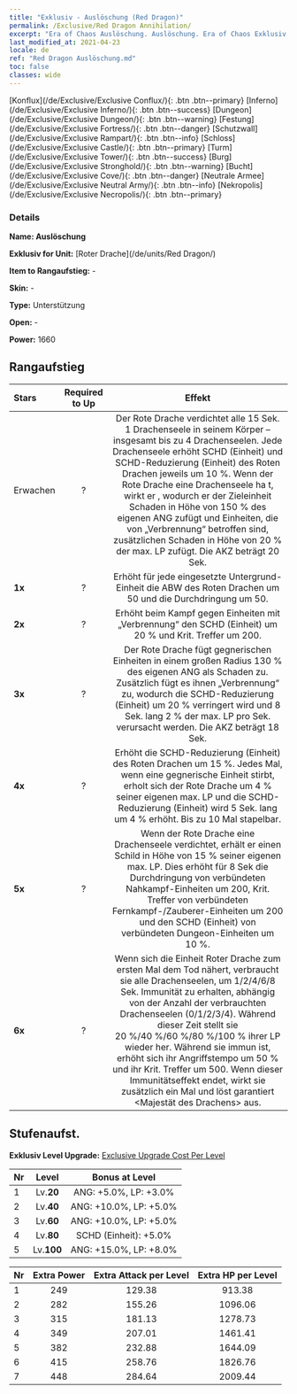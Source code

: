 ```yaml
---
title: "Exklusiv - Auslöschung (Red Dragon)"
permalink: /Exclusive/Red Dragon Annihilation/
excerpt: "Era of Chaos Auslöschung. Auslöschung. Era of Chaos Exklusiv Auslöschung. Roter Drache Exklusiv."
last_modified_at: 2021-04-23
locale: de
ref: "Red Dragon Auslöschung.md"
toc: false
classes: wide
---
```

 [Konflux](/de/Exclusive/Exclusive Conflux/){: .btn .btn--primary} [Inferno](/de/Exclusive/Exclusive Inferno/){: .btn .btn--success} [Dungeon](/de/Exclusive/Exclusive Dungeon/){: .btn .btn--warning} [Festung](/de/Exclusive/Exclusive Fortress/){: .btn .btn--danger} [Schutzwall](/de/Exclusive/Exclusive Rampart/){: .btn .btn--info} [Schloss](/de/Exclusive/Exclusive Castle/){: .btn .btn--primary} [Turm](/de/Exclusive/Exclusive Tower/){: .btn .btn--success} [Burg](/de/Exclusive/Exclusive Stronghold/){: .btn .btn--warning} [Bucht](/de/Exclusive/Exclusive Cove/){: .btn .btn--danger} [Neutrale Armee](/de/Exclusive/Exclusive Neutral Army/){: .btn .btn--info} [Nekropolis](/de/Exclusive/Exclusive Necropolis/){: .btn .btn--primary} 

### Details
 **Name: Auslöschung** 

 **Exklusiv for Unit:** [Roter Drache](/de/units/Red Dragon/) 

 **Item to Rangaufstieg:** -

 **Skin:** -

 **Type:** Unterstützung

 **Open:** -

 **Power:** 1660

## Rangaufstieg

  |     Stars    |  Required to Up | Effekt |
  |:-------------|:---------------:|:---------------:|
  |  Erwachen  | ? | <Drachenseele> Der Rote Drache verdichtet alle 15 Sek. 1 Drachenseele in seinem Körper – insgesamt bis zu 4 Drachenseelen. Jede Drachenseele erhöht SCHD (Einheit) und SCHD-Reduzierung (Einheit) des Roten Drachen jeweils um 10 %. Wenn der Rote Drache eine Drachenseele ha t, wirkt er <Infernoflamme>, wodurch er der Zieleinheit Schaden in Höhe von 150 % des eigenen ANG zufügt und Einheiten, die von „Verbrennung“ betroffen sind, zusätzlichen Schaden in Höhe von 20 % der max. LP zufügt. Die AKZ beträgt 20 Sek. |
  | **1x** <i class="fas fa-star"/> | ? | Erhöht für jede eingesetzte Untergrund-Einheit die ABW des Roten Drachen um 50 und die Durchdringung um 50. |
  | **2x** <i class="fas fa-star"/> | ? | Erhöht beim Kampf gegen Einheiten mit „Verbrennung“ den SCHD (Einheit) um 20 % und Krit. Treffer um 200. |
  | **3x** <i class="fas fa-star"/> | ? | <Drachenflamme> Der Rote Drache fügt gegnerischen Einheiten in einem großen Radius 130 % des eigenen ANG als Schaden zu. Zusätzlich fügt es ihnen „Verbrennung“ zu, wodurch die SCHD-Reduzierung (Einheit) um 20 % verringert wird und 8 Sek. lang 2 % der max. LP pro Sek. verursacht werden. Die AKZ beträgt 18 Sek. |
  | **4x** <i class="fas fa-star"/> | ? | Erhöht die SCHD-Reduzierung (Einheit) des Roten Drachen um 15 %. Jedes Mal, wenn eine gegnerische Einheit stirbt, erholt sich der Rote Drache um 4 % seiner eigenen max. LP und die SCHD-Reduzierung (Einheit) wird 5 Sek. lang um 4 % erhöht. Bis zu 10 Mal stapelbar. |
  | **5x** <i class="fas fa-star"/> | ? | Wenn der Rote Drache eine Drachenseele verdichtet, erhält er einen Schild in Höhe von 15 % seiner eigenen max. LP. Dies erhöht für 8 Sek die Durchdringung von verbündeten Nahkampf-Einheiten um 200, Krit. Treffer von verbündeten Fernkampf-/Zauberer-Einheiten um 200 und den SCHD (Einheit) von verbündeten Dungeon-Einheiten um 10 %. |
  | **6x** <i class="fas fa-star"/> | ? | <Brennende Wiedergeburt> Wenn sich die Einheit Roter Drache zum ersten Mal dem Tod nähert, verbraucht sie alle Drachenseelen, um 1/2/4/6/8 Sek. Immunität zu erhalten, abhängig von der Anzahl der verbrauchten Drachenseelen (0/1/2/3/4). Während dieser Zeit stellt sie 20 %/40 %/60 %/80 %/100 % ihrer LP wieder her. Während sie immun ist, erhöht sich ihr Angriffstempo um 50 % und ihr Krit. Treffer um 500. Wenn dieser Immunitätseffekt endet, wirkt sie zusätzlich ein Mal <Tosende Feuersbrunst> und löst garantiert <Majestät des Drachens> aus. |


## Stufenaufst.
 **Exklusiv Level Upgrade:** [Exclusive Upgrade Cost Per Level](/Exclusive/ExclusiveUpgradeCostPerLevel/)

  |  Nr  |   Level  | Bonus at Level |
  |:-----|:--------:|:--------------:|
  | 1 | Lv.**20** | ANG: +5.0%, LP: +3.0% |
  | 2 | Lv.**40** | ANG: +10.0%, LP: +5.0% |
  | 3 | Lv.**60** | ANG: +10.0%, LP: +5.0% |
  | 4 | Lv.**80** | SCHD (Einheit): +5.0% |
  | 5 | Lv.**100** | ANG: +15.0%, LP: +8.0% |


  |  Nr  |  Extra Power | Extra Attack per Level | Extra HP per Level |
  |:-----|:--------:|:--------:|:--------:|
  | 1 | 249 | 129.38 | 913.38 |
  | 2 | 282 | 155.26 | 1096.06 |
  | 3 | 315 | 181.13 | 1278.73 |
  | 4 | 349 | 207.01 | 1461.41 |
  | 5 | 382 | 232.88 | 1644.09 |
  | 6 | 415 | 258.76 | 1826.76 |
  | 7 | 448 | 284.64 | 2009.44 |


